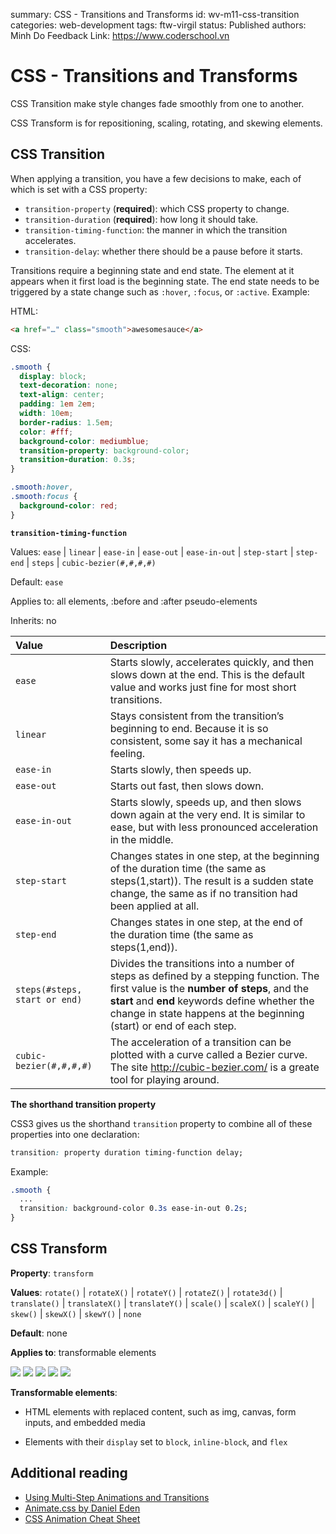 summary: CSS - Transitions and Transforms
id: wv-m11-css-transition
categories: web-development
tags: ftw-virgil
status: Published
authors: Minh Do
Feedback Link: https://www.coderschool.vn

# CSS - Transitions and Transforms

CSS Transition make style changes fade smoothly from one to another.

CSS Transform is for repositioning, scaling, rotating, and skewing elements.

## CSS Transition

When applying a transition, you have a few decisions to make, each of which is set with a CSS property:

- `transition-property` (**required**): which CSS property to change.
- `transition-duration` (**required**): how long it should take.
- `transition-timing-function`: the manner in which the transition accelerates.
- `transition-delay`: whether there should be a pause before it starts.

Transitions require a beginning state and end state. The element at it appears when it first load is the beginning state. The end state needs to be triggered by a state change such as `:hover`, `:focus`, or `:active`. Example:

HTML:

```html
<a href="…" class="smooth">awesomesauce</a>
```

CSS:

```css
.smooth {
  display: block;
  text-decoration: none;
  text-align: center;
  padding: 1em 2em;
  width: 10em;
  border-radius: 1.5em;
  color: #fff;
  background-color: mediumblue;
  transition-property: background-color;
  transition-duration: 0.3s;
}

.smooth:hover,
.smooth:focus {
  background-color: red;
}
```

**`transition-timing-function`**

Values: `ease` | `linear` | `ease-in` | `ease-out` | `ease-in-out` | `step-start` | `step-end` | `steps` | `cubic-bezier(#,#,#,#)`

Default: `ease`

Applies to: all elements, :before and :after pseudo-elements

Inherits: no

| Value                         | Description                                                                                                                                                                                                                                                   |
| :---------------------------- | :------------------------------------------------------------------------------------------------------------------------------------------------------------------------------------------------------------------------------------------------------------ |
| `ease`                        | Starts slowly, accelerates quickly, and then slows down at the end. This is the default value and works just fine for most short transitions.                                                                                                                 |
| `linear`                      | Stays consistent from the transition’s beginning to end. Because it is so consistent, some say it has a mechanical feeling.                                                                                                                                   |
| `ease-in`                     | Starts slowly, then speeds up.                                                                                                                                                                                                                                |
| `ease-out`                    | Starts out fast, then slows down.                                                                                                                                                                                                                             |
| `ease-in-out`                 | Starts slowly, speeds up, and then slows down again at the very end. It is similar to ease, but with less pronounced acceleration in the middle.                                                                                                              |
| `step-start`                  | Changes states in one step, at the beginning of the duration time (the same as steps(1,start)). The result is a sudden state change, the same as if no transition had been applied at all.                                                                    |
| `step-end`                    | Changes states in one step, at the end of the duration time (the same as steps(1,end)).                                                                                                                                                                       |
| `steps(#steps, start or end)` | Divides the transitions into a number of steps as defined by a stepping function. The first value is the **number of steps**, and the **start** and **end** keywords define whether the change in state happens at the beginning (start) or end of each step. |
| `cubic-bezier(#,#,#,#)`       | The acceleration of a transition can be plotted with a curve called a Bezier curve. The site http://cubic-bezier.com/ is a greate tool for playing around.                                                                                                    |

**The shorthand transition property**

CSS3 gives us the shorthand `transition` property to combine all of these properties into one declaration:

```css
transition: property duration timing-function delay;
```

Example:

```css
.smooth {
  ...
  transition: background-color 0.3s ease-in-out 0.2s;
}
```

## CSS Transform

**Property**: `transform`

**Values**: `rotate()` | `rotateX()` | `rotateY()` | `rotateZ()` | `rotate3d()` | `translate()` | `translateX()` | `translateY()` | `scale()` | `scaleX()` | `scaleY()` | `skew()` | `skewX()` | `skewY()` | `none`

**Default**: none

**Applies to**: transformable elements

![](assets/css_transform1.png)
![](assets/css_transform_rotate.png)
![](assets/css_transform_scale.png)
![](assets/css_transform_skew.png)
![](assets/css_transform_translate.png)

**Transformable elements**:

- HTML elements with replaced content, such as img, canvas, form inputs, and embedded media

- Elements with their `display` set to `block`, `inline-block`, and `flex`

## Additional reading

- [Using Multi-Step Animations and Transitions](http://css-tricks.com/using-multi-step-animations-transitions/)
- [Animate.css by Daniel Eden](http://daneden.github.io/animate.css/)
- [CSS Animation Cheat Sheet](http://www.justinaguilar.com/animations/index.html)
